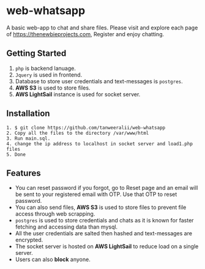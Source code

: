 # web-whatsapp
A basic web-app to chat and share files. Please visit and explore each page of https://thenewbieprojects.com, Register and enjoy chatting.

## Getting Started
1. ````php```` is backend lanuage.
2. ````Jquery```` is used in frontend.
3. Database to store user credentials and text-messages is ````postgres````.
4. **AWS S3** is used to store files.
5. **AWS LightSail** instance is used for socket server.

## Installation
````
1. $ git clone https://github.com/tanweeralii/web-whatsapp
2. Copy all the files to the directory /var/www/html
3. Run main.sql.
4. change the ip address to localhost in socket server and load1.php files
5. Done
````
## Features
- You can reset password if you forgot, go to Reset page and an email will be sent to your registered email with OTP. Use that OTP to reset password.
- You can also send files, **AWS S3** is used to store files to prevent file access through web scrapping.
- ````postgres```` is used to store credentials and chats as it is known for faster fetching and accessing data than mysql.
- All the user credentials are salted then hashed and text-messages are encrypted.
- The socket server is hosted on **AWS LightSail** to reduce load on a single server.
- Users can also **block** anyone.
